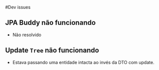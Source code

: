 #Dev issues

## JPA Buddy não funcionando
- Não resolvido

## Update `Tree` não funcionando
- Estava passando uma entidade intacta ao invés da DTO com update.